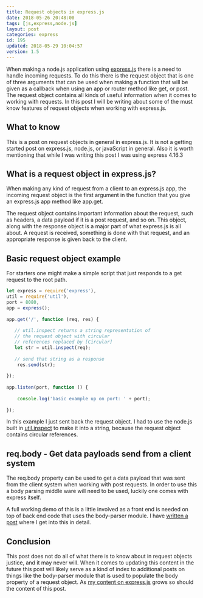 ```yaml
---
title: Request objects in express.js
date: 2018-05-26 20:48:00
tags: [js,express,node.js]
layout: post
categories: express
id: 195
updated: 2018-05-29 10:04:57
version: 1.5
---
```


When making a node.js application using [express.js](https://expressjs.com/) there is a need to handle incoming requests. To do this there is the request object that is one of three arguments that can be used when making a function that will be given as a callback when using an app or router method like get, or post. The request object contains all kinds of useful information when it comes to working with requests. In this post I will be writing about some of the must know features of request objects when working with express.js.

<!-- more -->

## What to know

This is a post on request objects in general in express.js. It is not a getting started post on express.js, node.js, or javaScript in general. Also it is worth mentioning that while I was writing this post I was using express 4.16.3

## What is a request object in express.js?

When making any kind of request from a client to an express.js app, the incoming request object is the first argument in the function that you give an express.js app method like app.get.

The request object contains important information about the request, such as headers, a data payload if it is a post request, and so on. This object, along with the response object is a major part of what express.js is all about. A request is received, something is done with that request, and an appropriate response is given back to the client.

## Basic request object example

For starters one might make a simple script that just responds to a get request to the root path.

```js
let express = require('express'),
util = require('util'),
port = 8080,
app = express();
 
app.get('/', function (req, res) {
 
   // util.inspect returns a string representation of
   // the request object with circular
   // references replaced by [Circular]
   let str = util.inspect(req);
 
   // send that string as a response
    res.send(str);
 
});
 
app.listen(port, function () {
 
    console.log('basic example up on port: ' + port);
 
});
```

In this example I just sent back the request object. I had to use the node.js built in [util.inspect](https://nodejs.org/api/util.html#util_util_inspect_object_options) to make it into a string, because the request object contains circular references.

## req.body - Get data payloads send from a client system

The req.body property can be used to get a data payload that was sent from the client system when working with post requests. In order to use this a body parsing middle ware will need to be used, luckily one comes with express itself.

A full working demo of this is a little involved as a front end is needed on top of back end code that uses the body-parser module. I have [written a post](/2018/05/27/express-body-parser/) where I get into this in detail.

## Conclusion

This post does not do all of what there is to know about in request objects justice, and it may never will. When it comes to updating this content in the future this post will likely serve as a kind of index to additional posts on things like the body-parser module that is used to populate the body property of a request object. As [my content on express.js](/categories/express/) grows so should the content of this post.